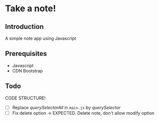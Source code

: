 # Take a note!

## Introduction
A simple note app using Javascript

## Prerequisites
- Javascript
- CDN Bootstrap

<!-- ## How to run -->
## Todo
CODE STRUCTURE!
- [ ] Replace *querySelectorAll* in `main.js` by *querySelector*
- [ ] Fix delete option -> EXPECTED. Delete note, don't allow modify option